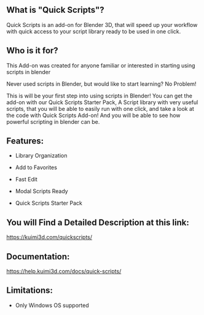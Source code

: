 ## What is "Quick Scripts"?

Quick Scripts is an add-on for Blender 3D, that will speed up your workflow with quick access to your script library ready to be used in one click.

## Who is it for?

This Add-on was created for anyone familiar or interested in starting using scripts in blender

Never used scripts in Blender, but would like to start learning? No Problem!

This is will be your first step into using scripts in Blender! You can get the add-on with our Quick Scripts Starter Pack, A Script library with very useful scripts, that you will be able to easily run with one click, and take a look at the code with Quick Scripts Add-on! And you will be able to see how powerful scripting in blender can be.

## Features:

- Library Organization

- Add to Favorites

- Fast Edit

- Modal Scripts Ready

- Quick Scripts Starter Pack

## You will Find a Detailed Description at this link:

https://kuimi3d.com/quickscripts/

## Documentation:

https://help.kuimi3d.com/docs/quick-scripts/

## Limitations:

- Only Windows OS supported
